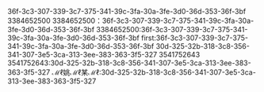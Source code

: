 36f-3c3-307-339-3c7-375-341-39c-3fa-30a-3fe-3d0-36d-353-36f-3bf
3384652500
3384652500：36f-3c3-307-339-3c7-375-341-39c-3fa-30a-3fe-3d0-36d-353-36f-3bf
3384652500:36f-3c3-307-339-3c7-375-341-39c-3fa-30a-3fe-3d0-36d-353-36f-3bf
first:36f-3c3-307-339-3c7-375-341-39c-3fa-30a-3fe-3d0-36d-353-36f-3bf
30d-325-32b-318-3c8-356-341-307-3e5-3ca-313-3ee-383-363-3f5-327
3541752643
3541752643:30d-325-32b-318-3c8-356-341-307-3e5-3ca-313-3ee-383-363-3f5-327
ℳℓ姚ℳℓ某ℳℓ:30d-325-32b-318-3c8-356-341-307-3e5-3ca-313-3ee-383-363-3f5-327
